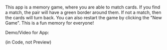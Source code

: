 This app is a memory game, where you are able to match cards. If you find a match, the pair will have a green border around them. 
If not a match, then the cards will turn back.
You can also restart the game by clicking the "New Game".
This is a fun memory for everyone!


Demo/Video for App:
[
](https://youtu.be/zj23WtiZhp4)

(in Code, not Preview)
